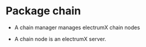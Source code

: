 
# Package chain

- A chain manager manages electrumX chain nodes

- A chain node is an electrumX server.

